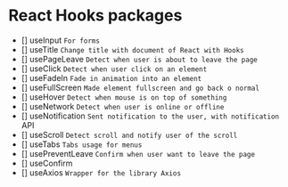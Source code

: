 # React Hooks packages

- [] useInput
  `For forms`
- [] useTitle
  `Change title with document of React with Hooks`
- [] usePageLeave
  `Detect when user is about to leave the page`
- [] useClick
  `Detect when user click on an element`
- [] useFadeIn
  `Fade in animation into an element`
- [] useFullScreen
  `Made element fullscreen and go back o normal`
- [] useHover
  `Detect when mouse is on top of something`
- [] useNetwork
  `Detect when user is online or offline`
- [] useNotification
  `Sent notification to the user, with notification `API
- [] useScroll
  `Detect scroll and notify user of the scroll`
- [] useTabs
  `Tabs usage for menus`
- [] usePreventLeave
  `Confirm when user want to leave the page`
- [] useConfirm
- [] useAxios
  `Wrapper for the library Axios`
